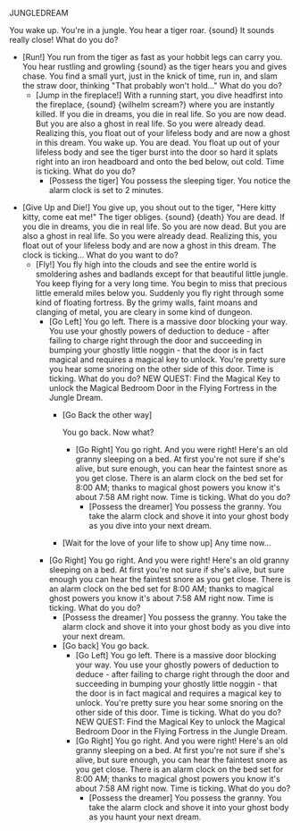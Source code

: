 JUNGLEDREAM

You wake up. You're in a jungle. You hear a tiger roar. {sound} It sounds really close! What do you do?

+ [Run!]
	You run from the tiger as fast as your hobbit legs can carry you. You hear rustling and growling {sound} as the tiger hears you and gives chase. You find a small yurt, just in the knick of time, run in, and slam the straw door, thinking "That probably won't hold..." What do you do?
	+ [Jump in the fireplace!]
			With a running start, you dive headfirst into the fireplace, {sound} {wilhelm scream?} where you are instantly killed. If you die in dreams, you die in real life. So you are now dead. But you are also a ghost in real life. So you were already dead. Realizing this, you float out of your lifeless body and are now a ghost in this dream. You wake up. You are dead. You float up out of your lifeless body and see the tiger burst into the door so hard it splats right into an iron headboard and onto the bed below, out cold. Time is ticking. What do you do?
		+ [Possess the tiger]
					You possess the sleeping tiger. You notice the alarm clock is set to 2 minutes. 
<exit dream="GOLDFISHBOWLDREAM"/>

+ [Give Up and Die!]
	You give up, you shout out to the tiger, "Here kitty kitty, come eat me!" The tiger obliges. {sound} {death} You are dead. If you die in dreams, you die in real life. So you are now dead. But you are also a ghost in real life. So you were already dead. Realizing this, you float out of your lifeless body and are now a ghost in this dream. The clock is ticking... What do you want to do?
	+ [Fly!]
		You fly high into the clouds and see the entire world is smoldering ashes and badlands except for that beautiful little jungle. You keep flying for a very long time. You begin to miss that precious little emerald miles below you. Suddenly you fly right through some kind of floating fortress. By the grimy walls, faint moans and clanging of metal, you are cleary in some kind of dungeon.
		+ [Go Left]
			You go left. There is a massive door blocking your way. You use your ghostly powers of deduction to deduce - after failing to charge right through the door and succeeding in bumping your ghostly little noggin - that the door is in fact magical and requires a magical key to unlock. You're pretty sure you hear some snoring on the other side of this door. Time is ticking. What do you do?
					NEW QUEST: Find the Magical Key to unlock the Magical Bedroom Door in the Flying Fortress in the Jungle Dream.
			+ [Go Back the other way]
				
				You go back. Now what?
				
				+ [Go Right]
					You go right. And you were right! Here's an old granny sleeping on a bed. At first you're not sure if she's alive, but sure enough, you can hear the faintest snore as you get close. There is an alarm clock on the bed set for 8:00 AM; thanks to magical ghost powers you know it's about 7:58 AM right now. Time is ticking. What do you do?
					+ [Possess the dreamer]
						You possess the granny. You take the alarm clock and shove it into your ghost body as you dive into your next dream.
			+ [Wait for the love of your life to show up]
				Any time now...
		+ [Go Right]
			You go right. And you were right! Here's an old granny sleeping on a bed. At first you're not sure if she's alive, but sure enough you can hear the faintest snore as you get close. There is an alarm clock on the bed set for 8:00 AM; thanks to magical ghost powers you know it's about 7:58 AM right now. Time is ticking. What do you do?
			+ [Possess the dreamer]
				You possess the granny. You take the alarm clock and shove it into your ghost body as you dive into your next dream.	
			+ [Go back]
				You go back.
				+ [Go Left]
					You go left. There is a massive door blocking your way. You use your ghostly powers of deduction to deduce - after failing to charge right through the door and succeeding in bumping your ghostly little noggin - that the door is in fact magical and requires a magical key to unlock. You're pretty sure you hear some snoring on the other side of this door. Time is ticking. What do you do?
					NEW QUEST: Find the Magical Key to unlock the Magical Bedroom Door in the Flying Fortress in the Jungle Dream.
				+ [Go Right]
					You go right. And you were right! Here's an old granny sleeping on a bed. At first you're not sure if she's alive, but sure enough, you can hear the faintest snore as you get close. There is an alarm clock on the bed set for 8:00 AM; thanks to magical ghost powers you know it's about 7:58 AM right now. Time is ticking. What do you do?
					+ [Possess the dreamer]
						You possess the granny. You take the alarm clock and shove it into your ghost body as you haunt your next dream.
<exit dream="SPACEDREAM"/>